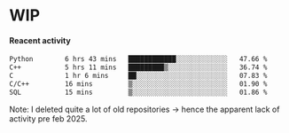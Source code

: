 # WIP

#### Reacent activity
<!--START_SECTION:waka-->

```txt
Python        6 hrs 43 mins   ████████████░░░░░░░░░░░░░   47.66 %
C++           5 hrs 11 mins   █████████▒░░░░░░░░░░░░░░░   36.74 %
C             1 hr 6 mins     ██░░░░░░░░░░░░░░░░░░░░░░░   07.83 %
C/C++         16 mins         ▒░░░░░░░░░░░░░░░░░░░░░░░░   01.90 %
SQL           15 mins         ▒░░░░░░░░░░░░░░░░░░░░░░░░   01.86 %
```

<!--END_SECTION:waka-->

Note: I deleted quite a lot of old repositories -> hence the apparent lack of activity pre feb 2025.
